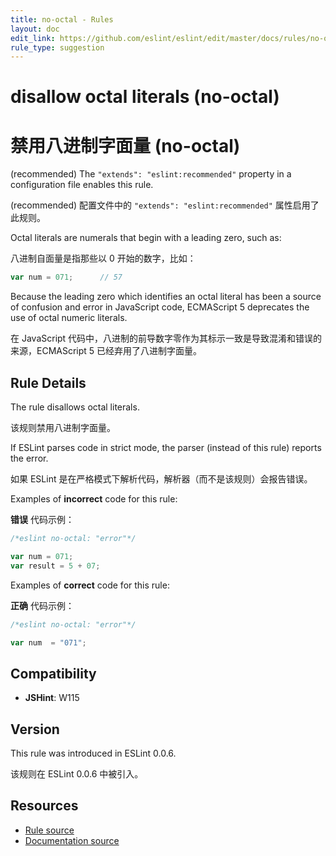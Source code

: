 ```yaml
---
title: no-octal - Rules
layout: doc
edit_link: https://github.com/eslint/eslint/edit/master/docs/rules/no-octal.md
rule_type: suggestion
---
```

<!-- Note: No pull requests accepted for this file. See README.md in the root directory for details. -->

# disallow octal literals (no-octal)

# 禁用八进制字面量 (no-octal)

(recommended) The `"extends": "eslint:recommended"` property in a configuration file enables this rule.

(recommended) 配置文件中的 `"extends": "eslint:recommended"` 属性启用了此规则。

Octal literals are numerals that begin with a leading zero, such as:

八进制自面量是指那些以 0 开始的数字，比如：

```js
var num = 071;      // 57
```

Because the leading zero which identifies an octal literal has been a source of confusion and error in JavaScript code, ECMAScript 5 deprecates the use of octal numeric literals.

在 JavaScript 代码中，八进制的前导数字零作为其标示一致是导致混淆和错误的来源，ECMAScript 5 已经弃用了八进制字面量。

## Rule Details

The rule disallows octal literals.

该规则禁用八进制字面量。

If ESLint parses code in strict mode, the parser (instead of this rule) reports the error.

如果 ESLint 是在严格模式下解析代码，解析器（而不是该规则）会报告错误。

Examples of **incorrect** code for this rule:

**错误** 代码示例：

```js
/*eslint no-octal: "error"*/

var num = 071;
var result = 5 + 07;
```

Examples of **correct** code for this rule:

**正确** 代码示例：

```js
/*eslint no-octal: "error"*/

var num  = "071";
```

## Compatibility

* **JSHint**: W115

## Version

This rule was introduced in ESLint 0.0.6.

该规则在 ESLint 0.0.6 中被引入。

## Resources

* [Rule source](https://github.com/eslint/eslint/tree/master/lib/rules/no-octal.js)
* [Documentation source](https://github.com/eslint/eslint/tree/master/docs/rules/no-octal.md)
